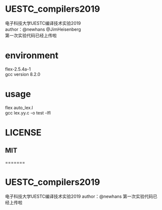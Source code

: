 # UESTC_compilers2019  
电子科技大学UESTC编译技术实验2019  
author：@newhans @JimHeisenberg  
第一次实验代码已经上传啦  

# environment
flex-2.5.4a-1  
gcc version 8.2.0  

# usage
flex auto_lex.l  
gcc lex.yy.c -o test -lfl  

# LICENSE  
## MIT  

=======
# UESTC_compilers2019
电子科技大学UESTC编译技术实验2019
author：@newhans
第一次实验代码已经上传啦
